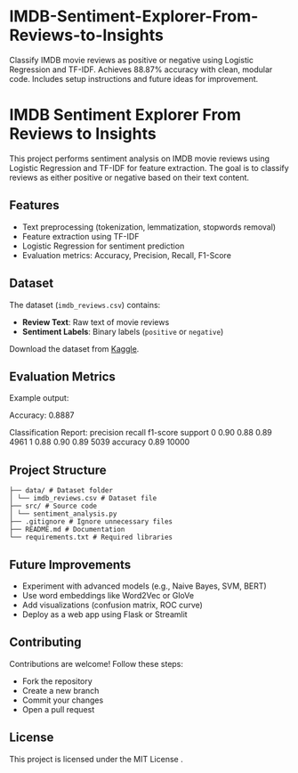 # IMDB-Sentiment-Explorer-From-Reviews-to-Insights
Classify IMDB movie reviews as positive or negative using Logistic Regression and TF-IDF. Achieves 88.87% accuracy with clean, modular code. Includes setup instructions and future ideas for improvement.
# IMDB Sentiment Explorer From Reviews to Insights
This project performs sentiment analysis on IMDB movie reviews using Logistic Regression and TF-IDF for feature extraction. The goal is to classify reviews as either positive or negative based on their text content.

## Features
- Text preprocessing (tokenization, lemmatization, stopwords removal)
- Feature extraction using TF-IDF
- Logistic Regression for sentiment prediction
- Evaluation metrics: Accuracy, Precision, Recall, F1-Score

## Dataset
The dataset (`imdb_reviews.csv`) contains:
- **Review Text**: Raw text of movie reviews
- **Sentiment Labels**: Binary labels (`positive` or `negative`)

Download the dataset from [Kaggle](https://www.kaggle.com/datasets).

## Evaluation Metrics
Example output:

Accuracy: 0.8887

Classification Report:
               precision    recall  f1-score   support
           0       0.90      0.88      0.89      4961
           1       0.88      0.90      0.89      5039
    accuracy                           0.89     10000


## Project Structure
``` SentimentFlow/
├── data/ # Dataset folder
│ └── imdb_reviews.csv # Dataset file
├── src/ # Source code
│ └── sentiment_analysis.py
├── .gitignore # Ignore unnecessary files
├── README.md # Documentation
└── requirements.txt # Required libraries
```

## Future Improvements
- Experiment with advanced models (e.g., Naive Bayes, SVM, BERT)
- Use word embeddings like Word2Vec or GloVe
- Add visualizations (confusion matrix, ROC curve)
- Deploy as a web app using Flask or Streamlit
## Contributing
Contributions are welcome! Follow these steps:

- Fork the repository
- Create a new branch
- Commit your changes
- Open a pull request
## License
This project is licensed under the MIT License .

